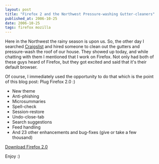 ```yaml
---
layout: post
title: "Firefox 2 and the Northwest Pressure-washing Gutter-cleaners"
published_at: 2006-10-25
date: 2006-10-25
tags: firefox mozilla
---
```


Here in the Northwest the rainy season is upon us. So, the other day I searched [Craigslist](http://portland.craigslist.org/) and hired someone to clean out the gutters and pressure-wash the roof of our house. They showed up today, and while chatting with them I mentioned that I work on Firefox. Not only had both of these guys heard of Firefox, but they got excited and said that it's their default browser.

Of course, I immediately used the opportunity to do that which is the point of this blog post: Plug Firefox 2.0 :)

*   New theme
*   Anti-phishing
*   Microsummaries
*   Spell-check
*   Session-restore
*   Undo-close-tab
*   Search suggestions
*   Feed handling
*   And 23 other enhancements and bug-fixes (give or take a few thousand)

[Download Firefox 2.0](http://www.mozilla.com/firefox/)

Enjoy :)